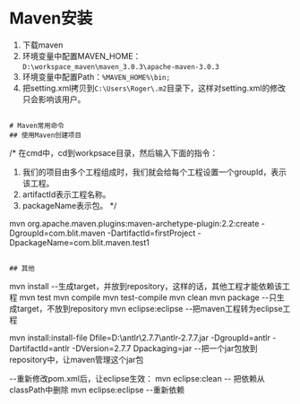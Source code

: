 # Maven安装
1. 下载maven
2. 环境变量中配置MAVEN_HOME：`D:\workspace_maven\maven_3.0.3\apache-maven-3.0.3`
3. 环境变量中配置Path：`%MAVEN_HOME%\bin;`
4. 把setting.xml拷贝到`C:\Users\Roger\.m2`目录下，这样对setting.xml的修改只会影响该用户。
```

# Maven常用命令
## 使用Maven创建项目
```
/*
在cmd中，cd到workpsace目录，然后输入下面的指令：
1. 我们的项目由多个工程组成时，我们就会给每个工程设置一个groupId，表示该工程。
2. artifactId表示工程名称。
3. packageName表示包。
*/

mvn org.apache.maven.plugins:maven-archetype-plugin:2.2:create -DgroupId=com.blit.maven -DartifactId=firstProject -DpackageName=com.blit.maven.test1
```

## 其他
```
mvn install  --生成target，并放到repository，这样的话，其他工程才能依赖该工程
mvn test
mvn compile
mvn test-compile
mvn clean
mvn package  --只生成target，不放到repository
mvn eclipse:eclipse  --把maven工程转为eclipse工程

mvn install:install-file Dfile=D:\antlr\2.7.7\antlr-2.7.7.jar -DgroupId=antlr -DartifactId=antlr -DVersion=2.7.7 Dpackaging=jar  --把一个jar包放到repository中，让maven管理这个jar包

--重新修改pom.xml后，让eclipse生效：
mvn eclipse:clean  -- 把依赖从classPath中删除
mvn eclipse:eclipse --重新依赖
```
